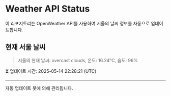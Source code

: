 
# Weather API Status

이 리포지토리는 OpenWeather API를 사용하여 서울의 날씨 정보를 자동으로 업데이트합니다.

## 현재 서울 날씨
> 서울의 현재 날씨: overcast clouds, 온도: 16.24°C, 습도: 96%

⏳ 업데이트 시간: 2025-05-14 22:28:21 (UTC)

---
자동 업데이트 봇에 의해 관리됩니다.
